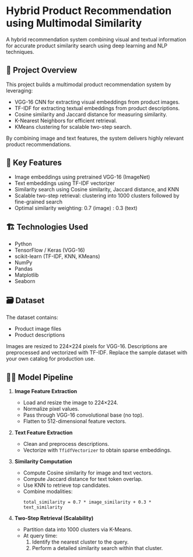 # Hybrid Product Recommendation using Multimodal Similarity

A hybrid recommendation system combining visual and textual information for accurate product similarity search using deep learning and NLP techniques.

## 🚀 Project Overview

This project builds a multimodal product recommendation system by leveraging:

- VGG-16 CNN for extracting visual embeddings from product images.
- TF-IDF for extracting textual embeddings from product descriptions.
- Cosine similarity and Jaccard distance for measuring similarity.
- K-Nearest Neighbors for efficient retrieval.
- KMeans clustering for scalable two-step search.

By combining image and text features, the system delivers highly relevant product recommendations.

## 🔧 Key Features

- Image embeddings using pretrained VGG-16 (ImageNet)
- Text embeddings using TF-IDF vectorizer
- Similarity search using Cosine similarity, Jaccard distance, and KNN
- Scalable two-step retrieval: clustering into 1000 clusters followed by fine-grained search
- Optimal similarity weighting: 0.7 (image) : 0.3 (text)

## 🏗 Technologies Used

- Python  
- TensorFlow / Keras (VGG-16)  
- scikit-learn (TF-IDF, KNN, KMeans)  
- NumPy  
- Pandas  
- Matplotlib  
- Seaborn  

## 🗃 Dataset

The dataset contains:

- Product image files  
- Product descriptions  

Images are resized to 224×224 pixels for VGG-16. Descriptions are preprocessed and vectorized with TF-IDF. Replace the sample dataset with your own catalog for production use.

## 🧑‍💻 Model Pipeline

1. **Image Feature Extraction**  
   - Load and resize the image to 224×224.  
   - Normalize pixel values.  
   - Pass through VGG-16 convolutional base (no top).  
   - Flatten to 512-dimensional feature vectors.  

2. **Text Feature Extraction**  
   - Clean and preprocess descriptions.  
   - Vectorize with `TfidfVectorizer` to obtain sparse embeddings.  

3. **Similarity Computation**  
   - Compute Cosine similarity for image and text vectors.  
   - Compute Jaccard distance for text token overlap.  
   - Use KNN to retrieve top candidates.  
   - Combine modalities:  
     ```
     total_similarity = 0.7 * image_similarity + 0.3 * text_similarity
     ```  

4. **Two-Step Retrieval (Scalability)**  
   - Partition data into 1000 clusters via K-Means.  
   - At query time:  
     1. Identify the nearest cluster to the query.  
     2. Perform a detailed similarity search within that cluster.  


